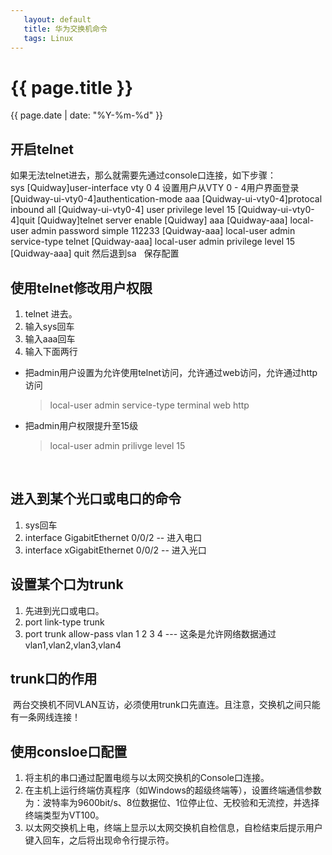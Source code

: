 ```yaml
---
   layout: default
   title: 华为交换机命令
   tags: Linux
---
```


# {{ page.title }}
{{ page.date | date: "%Y-%m-%d"  }}
 
## 开启telnet
如果无法telnet进去，那么就需要先通过console口连接，如下步骤：  
<Quidway>sys 
[Quidway]user-interface vty 0 4                     设置用户从VTY 0 - 4用户界面登录  
[Quidway-ui-vty0-4]authentication-mode aaa 
[Quidway-ui-vty0-4]protocal inbound all 
[Quidway-ui-vty0-4] user privilege level 15 
[Quidway-ui-vty0-4]quit 
[Quidway]telnet server enable 
[Quidway] aaa 
[Quidway-aaa] local-user admin password simple 112233 
[Quidway-aaa] local-user admin service-type telnet 
[Quidway-aaa] local-user admin privilege level 15 
[Quidway-aaa] quit 
然后退到<Quidway>sa   保存配置 
 
## 使用telnet修改用户权限
1. telnet 进去。
2. 输入sys回车
3. 输入aaa回车
4. 输入下面两行
  - 把admin用户设置为允许使用telnet访问，允许通过web访问，允许通过http访问
    >local-user admin service-type terminal web http 
  - 把admin用户权限提升至15级
    >local-user admin prilivge level 15

 

## 进入到某个光口或电口的命令
1. sys回车
2. interface GigabitEthernet 0/0/2 -- 进入电口
3. interface xGigabitEthernet 0/0/2 -- 进入光口

## 设置某个口为trunk
1. 先进到光口或电口。
2. port link-type trunk
3. port trunk allow-pass vlan 1 2 3 4 --- 这条是允许网络数据通过vlan1,vlan2,vlan3,vlan4

## trunk口的作用
  两台交换机不同VLAN互访，必须使用trunk口先直连。且注意，交换机之间只能有一条网线连接！
 
## 使用consloe口配置
1. 将主机的串口通过配置电缆与以太网交换机的Console口连接。
2. 在主机上运行终端仿真程序（如Windows的超级终端等），设置终端通信参数为：波特率为9600bit/s、8位数据位、1位停止位、无校验和无流控，并选择终端类型为VT100。
3. 以太网交换机上电，终端上显示以太网交换机自检信息，自检结束后提示用户键入回车，之后将出现命令行提示符。

